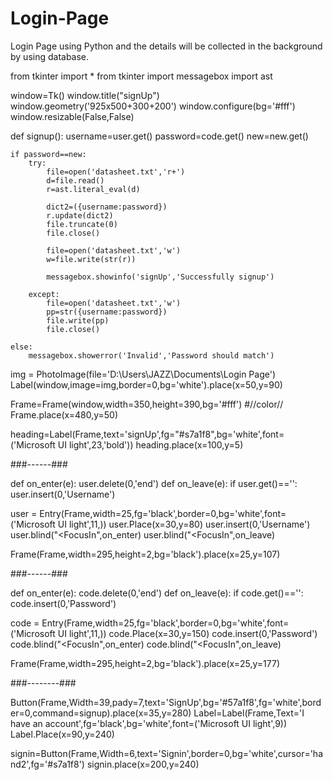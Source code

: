 # Login-Page
Login Page using Python and the details will be collected in the background by using database.




from tkinter import *
from tkinter import messagebox
import ast

window=Tk()
window.title("signUp")
window.geometry('925x500+300+200')
window.configure(bg='#fff')
window.resizable(False,False)

def signup():
    username=user.get()
    password=code.get()
    new=new.get()

    if password==new:
        try:
            file=open('datasheet.txt','r+')
            d=file.read()
            r=ast.literal_eval(d)

            dict2=({username:password})
            r.update(dict2)
            file.truncate(0)
            file.close()

            file=open('datasheet.txt','w')
            w=file.write(str(r))

            messagebox.showinfo('signUp','Successfully signup')

        except:
            file=open('datasheet.txt','w')
            pp=str({username:password})
            file.write(pp)
            file.close()

    else:
        messagebox.showerror('Invalid','Password should match')


    

img = PhotoImage(file='D:\\Users\\JAZZ\\Documents\\Login Page')
Label(window,image=img,border=0,bg='white').place(x=50,y=90)

Frame=Frame(window,width=350,height=390,bg='#fff')  #//color//
Frame.place(x=480,y=50)

heading=Label(Frame,text='signUp',fg="#s7a1f8",bg='white',font=('Microsoft UI light',23,'bold'))
heading.place(x=100,y=5)

###------###

def on_enter(e):
    user.delete(0,'end')
def on_leave(e):
    if user.get()=='':
        user.insert(0,'Username')


user = Entry(Frame,width=25,fg='black',border=0,bg='white',font=('Microsoft UI light',11,))
user.Place(x=30,y=80)
user.insert(0,'Username')
user.blind("<FocusIn",on_enter)
user.blind("<FocusIn",on_leave)

Frame(Frame,width=295,height=2,bg='black').place(x=25,y=107)

###------###

def on_enter(e):
    code.delete(0,'end')
def on_leave(e):
    if code.get()=='':
        code.insert(0,'Password')


code = Entry(Frame,width=25,fg='black',border=0,bg='white',font=('Microsoft UI light',11,))
code.Place(x=30,y=150)
code.insert(0,'Password')
code.blind("<FocusIn",on_enter)
code.blind("<FocusIn",on_leave)

Frame(Frame,width=295,height=2,bg='black').place(x=25,y=177)

###--------###

Button(Frame,Width=39,pady=7,text='SignUp',bg='#57a1f8',fg='white',border=0,command=signup).place(x=35,y=280)
Label=Label(Frame,Text='I have an account',fg='black',bg='white',font=('Microsoft UI light',9))
Label.Place(x=90,y=240)

signin=Button(Frame,Width=6,text='Signin',border=0,bg='white',cursor='hand2',fg='#s7a1f8')
signin.place(x=200,y=240)
